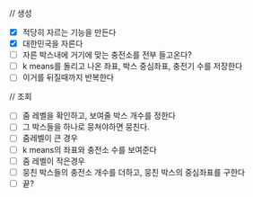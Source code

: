 // 생성

- [x] 적당히 자르는 기능을 만든다
- [x] 대한민국을 자른다
- [ ] 자른 박스내에 거기에 맞는 충전소를 전부 들고온다?
- [ ] k means를 돌리고 나온 좌표, 박스 중심좌표, 충전기 수를 저장한다
- [ ] 이거를 뒤질때까지 반복한다

// 조회

- [ ] 줌 레벨을 확인하고, 보여줄 박스 개수를 정한다
- [ ] 그 박스들을 하나로 뭉쳐야하면 뭉친다.
- [ ] 줌레벨이 큰 경우
- [ ] k means의 좌표와 충전소 수를 보여준다
- [ ] 줌 레벨이 작은경우
- [ ] 뭉친 박스들의 충전소 개수를 더하고, 뭉친 박스의 중심좌표를 구한다
- [ ] 끝?
